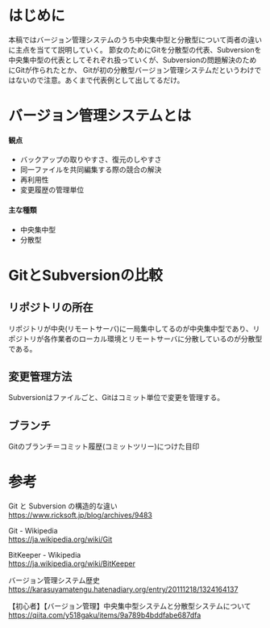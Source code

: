 # はじめに
本稿ではバージョン管理システムのうち中央集中型と分散型について両者の違いに主点を当てて説明していく。
節女のためにGitを分散型の代表、Subversionを中央集中型の代表としてそれぞれ扱っていくが、Subversionの問題解決のためにGitが作られたとか、
Gitが初の分散型バージョン管理システムだというわけではないので注意。あくまで代表例として出してるだけ。

# バージョン管理システムとは

#### 観点
- バックアップの取りやすさ、復元のしやすさ
- 同一ファイルを共同編集する際の競合の解決
- 再利用性
- 変更履歴の管理単位

#### 主な種類
- 中央集中型
- 分散型

# GitとSubversionの比較
## リポジトリの所在
リポジトリが中央(リモートサーバ)に一局集中してるのが中央集中型であり、リポジトリが各作業者のローカル環境とリモートサーバに分散しているのが分散型である。

## 変更管理方法
Subversionはファイルごと、Gitはコミット単位で変更を管理する。

## ブランチ
Gitのブランチ＝コミット履歴(コミットツリー)につけた目印

# 参考
Git と Subversion の構造的な違い  
https://www.ricksoft.jp/blog/archives/9483

Git - Wikipedia  
https://ja.wikipedia.org/wiki/Git

BitKeeper - Wikipedia  
https://ja.wikipedia.org/wiki/BitKeeper

バージョン管理システム歴史  
https://karasuyamatengu.hatenadiary.org/entry/20111218/1324164137

【初心者】【バージョン管理】中央集中型システムと分散型システムについて  
https://qiita.com/y518gaku/items/9a789b4bddfabe687dfa
